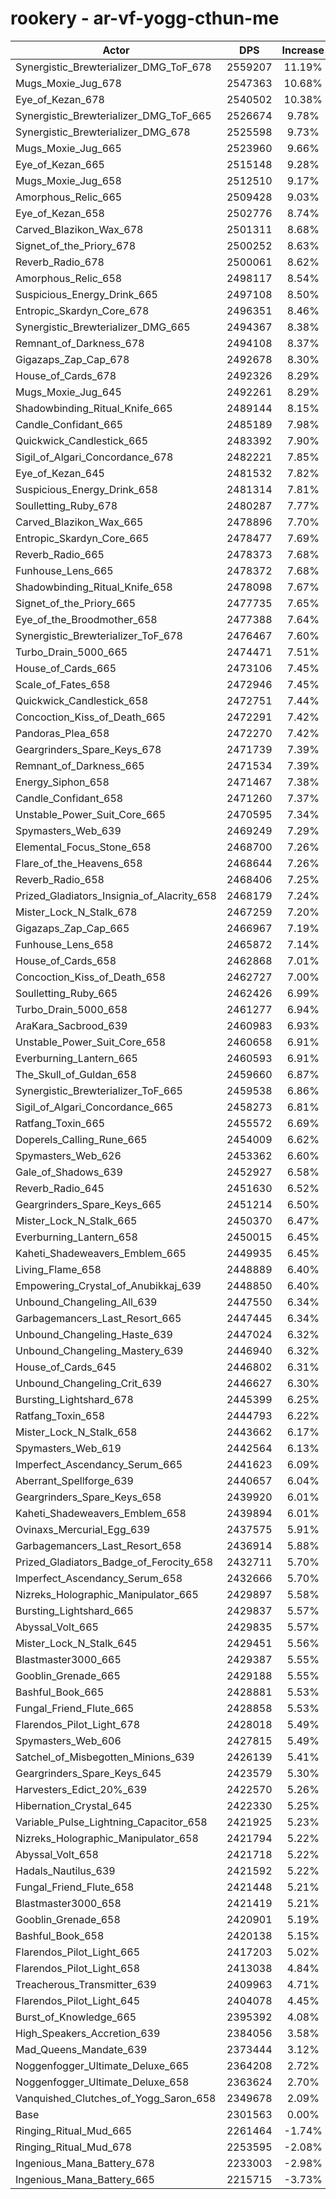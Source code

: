 # rookery - ar-vf-yogg-cthun-me
| Actor | DPS | Increase |
|---|:---:|:---:|
|Synergistic_Brewterializer_DMG_ToF_678|2559207|11.19%|
|Mugs_Moxie_Jug_678|2547363|10.68%|
|Eye_of_Kezan_678|2540502|10.38%|
|Synergistic_Brewterializer_DMG_ToF_665|2526674|9.78%|
|Synergistic_Brewterializer_DMG_678|2525598|9.73%|
|Mugs_Moxie_Jug_665|2523960|9.66%|
|Eye_of_Kezan_665|2515148|9.28%|
|Mugs_Moxie_Jug_658|2512510|9.17%|
|Amorphous_Relic_665|2509428|9.03%|
|Eye_of_Kezan_658|2502776|8.74%|
|Carved_Blazikon_Wax_678|2501311|8.68%|
|Signet_of_the_Priory_678|2500252|8.63%|
|Reverb_Radio_678|2500061|8.62%|
|Amorphous_Relic_658|2498117|8.54%|
|Suspicious_Energy_Drink_665|2497108|8.50%|
|Entropic_Skardyn_Core_678|2496351|8.46%|
|Synergistic_Brewterializer_DMG_665|2494367|8.38%|
|Remnant_of_Darkness_678|2494108|8.37%|
|Gigazaps_Zap_Cap_678|2492678|8.30%|
|House_of_Cards_678|2492326|8.29%|
|Mugs_Moxie_Jug_645|2492261|8.29%|
|Shadowbinding_Ritual_Knife_665|2489144|8.15%|
|Candle_Confidant_665|2485189|7.98%|
|Quickwick_Candlestick_665|2483392|7.90%|
|Sigil_of_Algari_Concordance_678|2482221|7.85%|
|Eye_of_Kezan_645|2481532|7.82%|
|Suspicious_Energy_Drink_658|2481314|7.81%|
|Soulletting_Ruby_678|2480287|7.77%|
|Carved_Blazikon_Wax_665|2478896|7.70%|
|Entropic_Skardyn_Core_665|2478477|7.69%|
|Reverb_Radio_665|2478373|7.68%|
|Funhouse_Lens_665|2478372|7.68%|
|Shadowbinding_Ritual_Knife_658|2478098|7.67%|
|Signet_of_the_Priory_665|2477735|7.65%|
|Eye_of_the_Broodmother_658|2477388|7.64%|
|Synergistic_Brewterializer_ToF_678|2476467|7.60%|
|Turbo_Drain_5000_665|2474471|7.51%|
|House_of_Cards_665|2473106|7.45%|
|Scale_of_Fates_658|2472946|7.45%|
|Quickwick_Candlestick_658|2472751|7.44%|
|Concoction_Kiss_of_Death_665|2472291|7.42%|
|Pandoras_Plea_658|2472270|7.42%|
|Geargrinders_Spare_Keys_678|2471739|7.39%|
|Remnant_of_Darkness_665|2471534|7.39%|
|Energy_Siphon_658|2471467|7.38%|
|Candle_Confidant_658|2471260|7.37%|
|Unstable_Power_Suit_Core_665|2470595|7.34%|
|Spymasters_Web_639|2469249|7.29%|
|Elemental_Focus_Stone_658|2468700|7.26%|
|Flare_of_the_Heavens_658|2468644|7.26%|
|Reverb_Radio_658|2468406|7.25%|
|Prized_Gladiators_Insignia_of_Alacrity_658|2468179|7.24%|
|Mister_Lock_N_Stalk_678|2467259|7.20%|
|Gigazaps_Zap_Cap_665|2466967|7.19%|
|Funhouse_Lens_658|2465872|7.14%|
|House_of_Cards_658|2462868|7.01%|
|Concoction_Kiss_of_Death_658|2462727|7.00%|
|Soulletting_Ruby_665|2462426|6.99%|
|Turbo_Drain_5000_658|2461277|6.94%|
|AraKara_Sacbrood_639|2460983|6.93%|
|Unstable_Power_Suit_Core_658|2460658|6.91%|
|Everburning_Lantern_665|2460593|6.91%|
|The_Skull_of_Guldan_658|2459660|6.87%|
|Synergistic_Brewterializer_ToF_665|2459538|6.86%|
|Sigil_of_Algari_Concordance_665|2458273|6.81%|
|Ratfang_Toxin_665|2455572|6.69%|
|Doperels_Calling_Rune_665|2454009|6.62%|
|Spymasters_Web_626|2453362|6.60%|
|Gale_of_Shadows_639|2452927|6.58%|
|Reverb_Radio_645|2451630|6.52%|
|Geargrinders_Spare_Keys_665|2451214|6.50%|
|Mister_Lock_N_Stalk_665|2450370|6.47%|
|Everburning_Lantern_658|2450015|6.45%|
|Kaheti_Shadeweavers_Emblem_665|2449935|6.45%|
|Living_Flame_658|2448889|6.40%|
|Empowering_Crystal_of_Anubikkaj_639|2448850|6.40%|
|Unbound_Changeling_All_639|2447550|6.34%|
|Garbagemancers_Last_Resort_665|2447445|6.34%|
|Unbound_Changeling_Haste_639|2447024|6.32%|
|Unbound_Changeling_Mastery_639|2446940|6.32%|
|House_of_Cards_645|2446802|6.31%|
|Unbound_Changeling_Crit_639|2446627|6.30%|
|Bursting_Lightshard_678|2445399|6.25%|
|Ratfang_Toxin_658|2444793|6.22%|
|Mister_Lock_N_Stalk_658|2443662|6.17%|
|Spymasters_Web_619|2442564|6.13%|
|Imperfect_Ascendancy_Serum_665|2441623|6.09%|
|Aberrant_Spellforge_639|2440657|6.04%|
|Geargrinders_Spare_Keys_658|2439920|6.01%|
|Kaheti_Shadeweavers_Emblem_658|2439894|6.01%|
|Ovinaxs_Mercurial_Egg_639|2437575|5.91%|
|Garbagemancers_Last_Resort_658|2436914|5.88%|
|Prized_Gladiators_Badge_of_Ferocity_658|2432711|5.70%|
|Imperfect_Ascendancy_Serum_658|2432666|5.70%|
|Nizreks_Holographic_Manipulator_665|2429897|5.58%|
|Bursting_Lightshard_665|2429837|5.57%|
|Abyssal_Volt_665|2429835|5.57%|
|Mister_Lock_N_Stalk_645|2429451|5.56%|
|Blastmaster3000_665|2429387|5.55%|
|Gooblin_Grenade_665|2429188|5.55%|
|Bashful_Book_665|2428881|5.53%|
|Fungal_Friend_Flute_665|2428858|5.53%|
|Flarendos_Pilot_Light_678|2428018|5.49%|
|Spymasters_Web_606|2427815|5.49%|
|Satchel_of_Misbegotten_Minions_639|2426139|5.41%|
|Geargrinders_Spare_Keys_645|2423579|5.30%|
|Harvesters_Edict_20%_639|2422570|5.26%|
|Hibernation_Crystal_645|2422330|5.25%|
|Variable_Pulse_Lightning_Capacitor_658|2421925|5.23%|
|Nizreks_Holographic_Manipulator_658|2421794|5.22%|
|Abyssal_Volt_658|2421718|5.22%|
|Hadals_Nautilus_639|2421592|5.22%|
|Fungal_Friend_Flute_658|2421448|5.21%|
|Blastmaster3000_658|2421419|5.21%|
|Gooblin_Grenade_658|2420901|5.19%|
|Bashful_Book_658|2420138|5.15%|
|Flarendos_Pilot_Light_665|2417203|5.02%|
|Flarendos_Pilot_Light_658|2413038|4.84%|
|Treacherous_Transmitter_639|2409963|4.71%|
|Flarendos_Pilot_Light_645|2404078|4.45%|
|Burst_of_Knowledge_665|2395392|4.08%|
|High_Speakers_Accretion_639|2384056|3.58%|
|Mad_Queens_Mandate_639|2373444|3.12%|
|Noggenfogger_Ultimate_Deluxe_665|2364208|2.72%|
|Noggenfogger_Ultimate_Deluxe_658|2363624|2.70%|
|Vanquished_Clutches_of_Yogg_Saron_658|2349678|2.09%|
|Base|2301563|0.00%|
|Ringing_Ritual_Mud_665|2261464|-1.74%|
|Ringing_Ritual_Mud_678|2253595|-2.08%|
|Ingenious_Mana_Battery_678|2233003|-2.98%|
|Ingenious_Mana_Battery_665|2215715|-3.73%|
